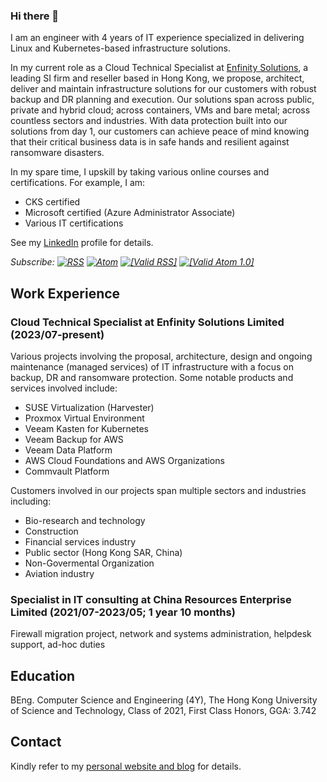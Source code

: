 ### Hi there 👋

I am an engineer with 4 years of IT experience specialized in delivering Linux and Kubernetes-based infrastructure solutions.

In my current role as a Cloud Technical Specialist at [Enfinity Solutions](https://www.enfinity.com.hk/), a leading SI firm and reseller based in Hong Kong, we propose, architect, deliver and maintain infrastructure solutions for our customers with robust backup and DR planning and execution. Our solutions span across public, private and hybrid cloud; across containers, VMs and bare metal; across countless sectors and industries. With data protection built into our solutions from day 1, our customers can achieve peace of mind knowing that their critical business data is in safe hands and resilient against ransomware disasters.

In my spare time, I upskill by taking various online courses and certifications. For example, I am:

- CKS certified
- Microsoft certified \(Azure Administrator Associate\)
- Various IT certifications

See my [LinkedIn](https://linkedin.com/in/donaldsebleung) profile for details.

_Subscribe: [![RSS](https://www.donaldsebleung.com/assets/images/rss-logo-32x32.png)](https://www.donaldsebleung.com/feed/rss) [![Atom](https://www.donaldsebleung.com/assets/images/atom-logo-32x32.png)](https://www.donaldsebleung.com/feed/atom) [![\[Valid RSS\]](https://www.donaldsebleung.com/assets/images/valid-rss-rogers.png)](https://validator.w3.org/feed/check.cgi?url=https%3A%2F%2Fwww.donaldsebleung.com%2Ffeed%2Frss) [![\[Valid Atom 1.0\]](https://www.donaldsebleung.com/assets/images/valid-atom.png)](https://validator.w3.org/feed/check.cgi?url=https%3A%2F%2Fwww.donaldsebleung.com%2Ffeed%2Fatom)_

## Work Experience

### Cloud Technical Specialist at Enfinity Solutions Limited \(2023/07-present\)

Various projects involving the proposal, architecture, design and ongoing maintenance \(managed services\) of IT infrastructure with a focus on backup, DR and ransomware protection. Some notable products and services involved include:

- SUSE Virtualization \(Harvester\)
- Proxmox Virtual Environment
- Veeam Kasten for Kubernetes
- Veeam Backup for AWS
- Veeam Data Platform
- AWS Cloud Foundations and AWS Organizations
- Commvault Platform

Customers involved in our projects span multiple sectors and industries including:

- Bio-research and technology
- Construction
- Financial services industry
- Public sector \(Hong Kong SAR, China\)
- Non-Govermental Organization
- Aviation industry

### Specialist in IT consulting at China Resources Enterprise Limited (2021/07-2023/05; 1 year 10 months)

Firewall migration project, network and systems administration, helpdesk support, ad-hoc duties

## Education

BEng. Computer Science and Engineering (4Y), The Hong Kong University of Science and Technology, Class of 2021, First Class Honors, GGA: 3.742

## Contact

Kindly refer to my [personal website and blog](https://www.donaldsebleung.com/) for details.
